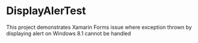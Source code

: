 # DisplayAlerTest
This project demonstrates Xamarin Forms issue where exception thrown by displaying alert on Windows 8.1 cannot be handled
